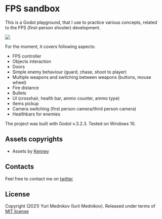 # FPS sandbox

This is a Godot playground, that I use to practice various concepts, related to the FPS (first-person shooter) development.

![](https://pbs.twimg.com/media/EvPlc4iWQAQA_JV?format=jpg&name=large)

For the moment, it covers following aspects:

- FPS controller
- Objects interaction
- Doors
- Simple enemy behaviour (guard, chase, shoot to player)
- Multiple weapons and switching between weapons (buttons, mouse wheel)
- Fire distance
- Bullets
- UI (crosshair, health bar, ammo counter, ammo type)
- Items pickup
- Camera switching (first person camera/third person camera)
- Healthbars for enemies

The project was built with Godot v.3.2.3. Tested on Windows 10.

## Assets copyrights

- Assets by [Kenney](https://kenney.nl)

## Contacts

Feel free to contact me on [twitter](https://www.twitter.com/iuriimednikov)

## License

Copyright (2021) Yuri Mednikov (Iurii Mednikov). Released under terms of [MIT license](https://opensource.org/licenses/MIT)